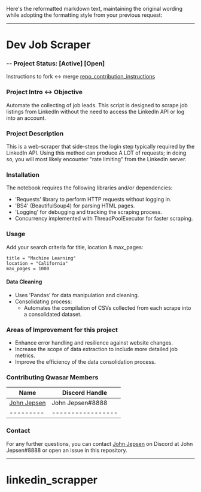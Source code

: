 Here's the reformatted markdown text, maintaining the original wording while adopting the formatting style from your previous request:

---

# Dev Job Scraper

### -- Project Status: [Active] [Open]

Instructions to fork <-> merge [repo_contribution_instructions](repo_contribution_instructions.md)

### Project Intro <-> Objective

Automate the collecting of job leads. This script is designed to scrape job listings from LinkedIn without the need to access the LinkedIn API or log into an account.

### Project Description

This is a web-scraper that side-steps the login step typically required by the LinkedIn API. Using this method can produce A LOT of requests; in doing so, you will most likely encounter "rate limiting" from the LinkedIn server.

### Installation

The notebook requires the following libraries and/or dependencies:

- 'Requests' library to perform HTTP requests without logging in.
- 'BS4' (BeautifulSoup4) for parsing HTML pages.
- 'Logging' for debugging and tracking the scraping process.
- Concurrency implemented with ThreadPoolExecutor for faster scraping.

### Usage

Add your search criteria for title, location & max_pages:

```
title = "Machine Learning"
location = "California"
max_pages = 1000
```

#### Data Cleaning

- Uses 'Pandas' for data manipulation and cleaning.
- Consolidating process:
  - Automates the compilation of CSVs collected from each scrape into a consolidated dataset.

### Areas of Improvement for this project

- Enhance error handling and resilience against website changes.
- Increase the scope of data extraction to include more detailed job metrics.
- Improve the efficiency of the data consolidation process.

### Contributing Qwasar Members

| Name                                          | Discord Handle    |
| --------------------------------------------- | ----------------- |
| [John Jepsen](https://github.com/John-Jepsen) | John Jepsen#8888  |
| ---------                                     | ----------------- |

### Contact

For any further questions, you can contact [John Jepsen](https://github.com/John-Jepsen) on Discord at John Jepsen#8888 or open an issue in this repository.

---
# linkedin_scrapper
